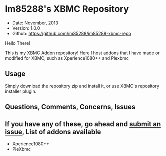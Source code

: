 Im85288's XBMC Repository
=========================

* Date:		November, 2013
* Version:	1.0.0
* Github:	<https://github.com/im85288/im85288-xbmc-repo>

Hello There!

This is my XBMC Addon repository! Here I host addons that I have made or modified for XBMC, such as Xperience1080++ and Plexbmc

Usage
-----
Simply download the repository zip and install it, or use XBMC's repository installer plugin.

Questions, Comments, Concerns, Issues
-------------------------------------
If you have any of these, go ahead and [submit an issue](https://github.com/im85288/im85288-xbmc-repo/issues),
List of addons available
------------------------
* Xperience1080++
* PleXbmc

